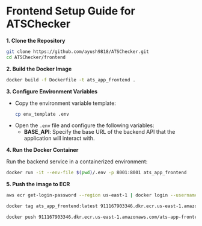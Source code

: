 # Frontend Setup Guide for ATSChecker



**1. Clone the Repository**

```bash
git clone https://github.com/ayush9818/ATSChecker.git
cd ATSChecker/frontend
```

**2. Build the Docker Image**
```bash
docker build -f Dockerfile -t ats_app_frontend .
```

**3. Configure Environment Variables**

- Copy the environment variable template:
    ```bash
    cp env_template .env
    ```
- Open the `.env` file and configure the following variables:
   - **BASE_API**: Specify the base URL of the backend API that the application will interact with.

**4. Run the Docker Container**

Run the backend service in a containerized environment:
```bash
docker run -it --env-file $(pwd)/.env -p 8001:8001 ats_app_frontend
```

**5. Push the image to ECR**

```bash
aws ecr get-login-password --region us-east-1 | docker login --username AWS --password-stdin 911167903346.dkr.ecr.us-east-1.amazonaws.com

docker tag ats_app_frontend:latest 911167903346.dkr.ecr.us-east-1.amazonaws.com/ats-app-frontend:latest

docker push 911167903346.dkr.ecr.us-east-1.amazonaws.com/ats-app-frontend:latest
```